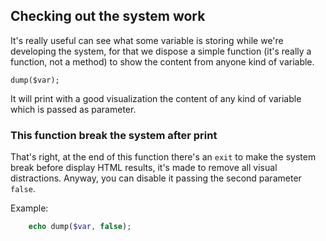 
## Checking out the system work
It's really useful can see what some variable is storing while we're developing the system, for that we dispose a simple function (it's really a function, not a method) to show the content from anyone kind of variable.

`dump($var);`

It will print with a good visualization the content of any kind of variable which is passed as parameter.

### This function break the system after **print**
That's right, at the end of this function there's an `exit` to make the system break before display HTML results, it's made to remove all visual distractions. Anyway, you can disable it passing the second parameter `false`.


Example:
```php
    echo dump($var, false);

```
